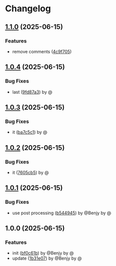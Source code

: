 # Changelog

## [1.1.0](https://github.com/brrock/release-please-test/compare/v1.0.4...v1.1.0) (2025-06-15)


### Features

* remove comments ([4c9f705](https://github.com/brrock/release-please-test/commit/4c9f70582be3b9b678727db8d2b76334cc73e7a1))

## [1.0.4](https://github.com/brrock/release-please-test/compare/v1.0.3...v1.0.4) (2025-06-15)


### Bug Fixes

* last ([9fd87a3](https://github.com/brrock/release-please-test/commit/9fd87a326f6e52d43e43b2dcc5bf07aa949b1cec)) by @

## [1.0.3](https://github.com/brrock/release-please-test/compare/v1.0.2...v1.0.3) (2025-06-15)


### Bug Fixes

* it ([ba7c5c1](https://github.com/brrock/release-please-test/commit/ba7c5c1dd9cb5b48692c70319e9a231c9bce8c01)) by @

## [1.0.2](https://github.com/brrock/release-please-test/compare/v1.0.1...v1.0.2) (2025-06-15)


### Bug Fixes

* it ([7605cb5](https://github.com/brrock/release-please-test/commit/7605cb588c7ffab9c3d83ea4a11b402691a487c7)) by @

## [1.0.1](https://github.com/brrock/release-please-test/compare/v1.0.0...v1.0.1) (2025-06-15)


### Bug Fixes

* use post processing ([b544945](https://github.com/brrock/release-please-test/commit/b544945e0a7e3766f610782f433473d0ece9b852)) by @Benjy by @

## 1.0.0 (2025-06-15)


### Features

* init ([bf0c61b](https://github.com/brrock/release-please-test/commit/bf0c61bf1c286e5ea933e0c9565264591c4ce0e8)) by @Benjy by @
* update ([1b31e07](https://github.com/brrock/release-please-test/commit/1b31e0715e49d63bebcf00eff9e97171aeb23fad)) by @Benjy by @
